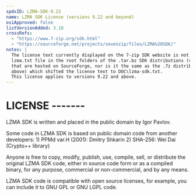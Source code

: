 ```yaml
---
spdxID: LZMA-SDK-9.22
name: LZMA SDK License (versions 9.22 and beyond)
osiApproved: false
listVersionAdded: 3.18
crossRefs: 
  - "https://www.7-zip.org/sdk.html"
  - "https://sourceforge.net/projects/sevenzip/files/LZMA%20SDK/"
notes: |
  The license text currently displayed on the 7-zip SDK website is not the same as any of the
  lzma.txt file in the root folders of the .tar.bz SDK distributions (versions 922 and below)
  that are hosted on SourceForge, nor is it the same as the .7z distributions (versions 935 and
  above) which shifted the license text to DOC\lzma-sdk.txt.
  This license applies to versions 9.22 and above.
---
```


# LICENSE -------

LZMA SDK is written and placed in the public domain by Igor Pavlov.

Some code in LZMA SDK is based on public domain code from another developers: 1) PPMd var.H (2001): Dmitry Shkarin 2) SHA-256: Wei Dai (Crypto++ library)

Anyone is free to copy, modify, publish, use, compile, sell, or distribute the original LZMA SDK code, either in source code form or as a compiled binary, for any purpose, commercial or non-commercial, and by any means.

LZMA SDK code is compatible with open source licenses, for example, you can include it to GNU GPL or GNU LGPL code.
